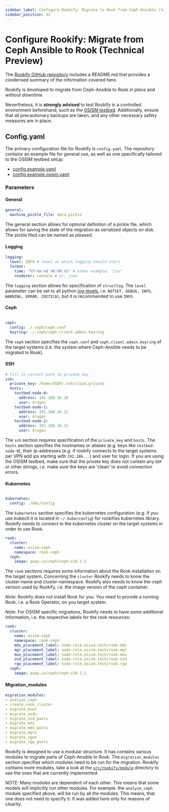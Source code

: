 ```yaml
---
sidebar_label: Configure Rookify: Migrate to Rook from Ceph Ansible (technical preview)
sidebar_position: 31
---
```


# Configure Rookify: Migrate from Ceph Ansible to Rook (Technical Preview)

The [Rookify GitHub repository](https://github.com/SovereignCloudStack/rookify) includes a README.md that provides a condensed summary of the information covered here.

Rookify is developed to migrate from Ceph-Ansible to Rook _in place_ and _without downtime_.

Nevertheless, it is **strongly advised** to test Rookify in a controlled environment beforehand, such as the [OSISM testbed](https://github.com/osism/testbed). Additionally, ensure that all precautionary backups are taken, and any other necessary safety measures are in place.

## Config.yaml

The primary configuration file for Rookify is `config.yaml`. The repository contains an example file for general use, as well as one specifically tailored to the OSISM testbed setup:

- [config.example.yaml](https://github.com/SovereignCloudStack/rookify/blob/main/config.example.yaml)
- [config.example.osism.yaml](https://github.com/SovereignCloudStack/rookify/blob/main/config.example.osism.yaml)

### Parameters

#### General

```yaml title="config.example.yaml"
general:
  machine_pickle_file: data.pickle
```

The general section allows for optional definition of a pickle file, which allows for saving the state of the migration as serialized objects on disk. The pickle filed can be named as pleased.

#### Logging

```yaml title="config.example.yaml"
logging:
  level: INFO # level at which logging should start
  format:
    time: "%Y-%m-%d %H:%M.%S" # other example: "iso"
    renderer: console # or: json
```

The `logging` section allows for specification of `structlog`. The `level` parameter can be set to all python [log-levels](https://docs.python.org/3/library/logging.html#logging-levels), i.e. `NOTSET, DEBUG, INFO, WARNING, ERROR, CRITICAl`, but it is recommended to use `INFO`.

#### Ceph

```yaml title="config.example.yaml"

ceph:
  config: ./.ceph/ceph.conf
  keyring: ./.ceph/ceph.client.admin.keyring
```

The `ceph` section specifies the `ceph.conf` and `ceph.client.admin.keyring` of the target systems (i.e. the system where Ceph-Ansible needs to be migrated to Rook).

#### SSH

```yaml title="config.example.yaml"
# fill in correct path to private key
ssh:
  private_key: /home/USER/.ssh/cloud.private
  hosts:
    testbed-node-0:
      address: 192.168.16.10
      user: dragon
    testbed-node-1:
      address: 192.168.16.11
      user: dragon
    testbed-node-2:
      address: 192.168.16.12
      user: dragon
```

The `ssh` section requires specification of the `private_key` and `hosts`. The `hosts` section specifies the hostnames or aliases (e.g. keys like `testbed-node-0`), their ip-addresses (e.g. if rookify connects to the target systems per VPN add ips starting with `192.186...`) and user for login. If you are using the OSISM testbed, make sure that the private key does not contain any `EOF` or other strings, i.e. make sure the keys are 'clean' to avoid connection errors.

#### Kubernetes

```yaml title="config.example.yaml"

kubernetes:
  config: ./k8s/config
```

The `kubernetes` section specifies the kubernetes configuration (e.g. if you use kubectl it is located in `~/.kube/config`) for rookifies kubernetes library. Rookify needs to connect to the kubernetes cluster on the target systems in order to use Rook.

```yaml title="config.example.yaml"
rook:
  cluster:
    name: osism-ceph
    namespace: rook-ceph
  ceph:
    image: quay.io/ceph/ceph:v18.2.1
```

The `rook` sections requires some information about the Rook installation on the target system. Concerning the `cluster` Rookify needs to know the cluster-name and cluster-namespace. Rookify also needs to know the ceph version used by Rookify, i.e. the image version of the ceph container.

_Note_: Rookify does not install Rook for you. You need to provide a running Rook, i.e. a Rook Operator, on you target system.

_Note_: For OSISM specific migrations, Rookify needs to have some additional information, i.e. the respective labels for the rook resources:

```yaml title="config.example.osism.yaml"
rook:
  cluster:
    name: osism-ceph
    namespace: rook-ceph
    mds_placement_label: node-role.osism.tech/rook-mds
    mgr_placement_label: node-role.osism.tech/rook-mgr
    mon_placement_label: node-role.osism.tech/rook-mon
    osd_placement_label: node-role.osism.tech/rook-osd
    rgw_placement_label: node-role.osism.tech/rook-rgw
  ceph:
    image: quay.io/ceph/ceph:v18.2.1
```


#### Migration_modules

```yaml title="config.example.yaml"
migration_modules:
- analyze_ceph
- create_rook_cluster
- migrate_mons
- migrate_osds
- migrate_osd_pools
- migrate_mds
- migrate_mds_pools
- migrate_mgrs
- migrate_rgws
- migrate_rgw_pools
```

Rookify is designed to use a modular structure. It has contains various modules to migrate parts of Ceph-Ansible to Rook. The `migration_modules` section specifies which modules need to be run for the migration. Rookify contains more modules, take a look at the [`src/rookify/module`](https://github.com/SovereignCloudStack/rookify/tree/main/src/rookify/modules) directory to see the ones that are currently implemented.

_NOTE_: Many modules are dependent of each other. This means that some models will implicitly run other modules. For example: the `analyze_ceph` module specified above, will be run by all the modules. This means, that one does not need to specify it. It was added here only for reasons of clearity.
